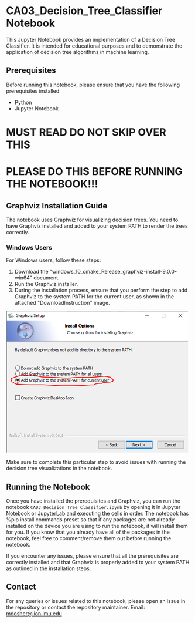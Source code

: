 # CA03_Decision_Tree_Classifier Notebook

This Jupyter Notebook provides an implementation of a Decision Tree Classifier. It is intended for educational purposes and to demonstrate the application of decision tree algorithms in machine learning.

## Prerequisites

Before running this notebook, please ensure that you have the following prerequisites installed:

- Python 
- Jupyter Notebook

# MUST READ DO NOT SKIP OVER THIS
# PLEASE DO THIS BEFORE RUNNING THE NOTEBOOK!!!

## Graphviz Installation Guide

The notebook uses Graphviz for visualizing decision trees. You need to have Graphviz installed and added to your system PATH to render the trees correctly.

### Windows Users

For Windows users, follow these steps:

1. Download the "windows_10_cmake_Release_graphviz-install-9.0.0-win64" document.
2. Run the Graphviz installer.
3. During the installation process, ensure that you perform the step to add Graphviz to the system PATH for the current user, as shown in the attached "DownloadInstruction" image.

![DownloadInstruction](DownloadInstruction.png)

Make sure to complete this particular step to avoid issues with running the decision tree visualizations in the notebook.

## Running the Notebook

Once you have installed the prerequisites and Graphviz, you can run the notebook `CA03_Decision_Tree_Classifier.ipynb` by opening it in Jupyter Notebook or JupyterLab and executing the cells in order.
The notebook has %pip install commands preset so that if any packages are not already installed on the device you are using to run the notebook, it will install them for you. 
If you know that you already have all of the packages in the notebook, feel free to comment/remove them out before running the notebook.

If you encounter any issues, please ensure that all the prerequisites are correctly installed and that Graphviz is properly added to your system PATH as outlined in the installation steps.

## Contact

For any queries or issues related to this notebook, please open an issue in the repository or contact the repository maintainer.
Email: mdosher@lion.lmu.edu
